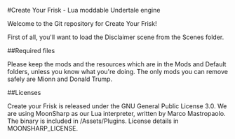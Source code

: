 #Create Your Frisk - Lua moddable Undertale engine

Welcome to the Git repository for Create Your Frisk!

First of all, you'll want to load the Disclaimer scene from the Scenes folder.

##Required files

Please keep the mods and the resources which are in the Mods and Default folders, unless you know what you're doing. The only mods you can remove safely are Mionn and Donald Trump.

##Licenses

Create your Frisk is released under the GNU General Public License 3.0.
We are using MoonSharp as our Lua interpreter, written by Marco Mastropaolo. The binary is included in /Assets/Plugins. License details in MOONSHARP_LICENSE.